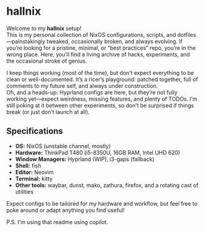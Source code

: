 # hallnix

Welcome to my **hallnix** setup!  
This is my personal collection of NixOS configurations, scripts, and dotfiles—painstakingly tweaked, occasionally broken, and always evolving. If you’re looking for a pristine, minimal, or “best practices” repo, you’re in the wrong place. Here, you’ll find a living archive of hacks, experiments, and the occasional stroke of genius.

I keep things working (most of the time), but don’t expect everything to be clean or well-documented. It’s a ricer’s playground: patched together, full of comments to my future self, and always under construction.  
Oh, and a heads-up: Hyprland configs are here, but they’re not fully working yet—expect weirdness, missing features, and plenty of TODOs. I’m still poking at it between other experiments, so don’t be surprised if things break (or just don’t launch at all).

## Specifications

- **OS:** NixOS (unstable channel, mostly)
- **Hardware:** ThinkPad T480 (i5-8350U, 16GB RAM, Intel UHD 620)
- **Window Managers:** Hyprland (WIP), i3-gaps (fallback)
- **Shell:** fish
- **Editor:** Neovim
- **Terminal:** kitty
- **Other tools:** waybar, dunst, mako, zathura, firefox, and a rotating cast of utilities

Expect configs to be tailored for my hardware and workflow, but feel free to poke around or adapt anything you find useful!

P.S. I'm using that readme using copilot.

